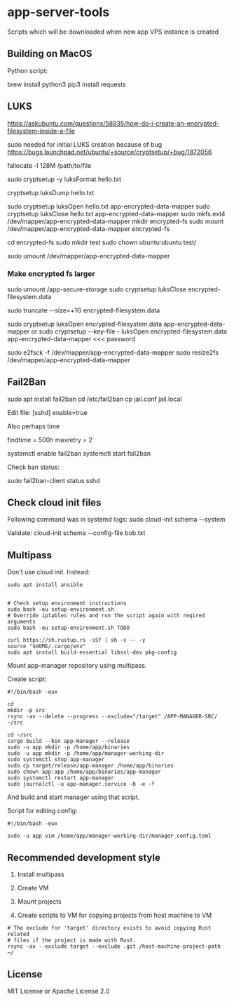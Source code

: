 # app-server-tools
Scripts which will be downloaded when new app VPS instance is created

## Building on MacOS

Python script:

brew install python3
pip3 install requests


## LUKS

https://askubuntu.com/questions/58935/how-do-i-create-an-encrypted-filesystem-inside-a-file

sudo needed for initial LUKS creation because of bug
https://bugs.launchpad.net/ubuntu/+source/cryptsetup/+bug/1872056


fallocate -l 128M /path/to/file

sudo cryptsetup -y luksFormat hello.txt


cryptsetup luksDump hello.txt

sudo cryptsetup luksOpen hello.txt app-encrypted-data-mapper
sudo cryptsetup luksClose hello.txt app-encrypted-data-mapper
sudo mkfs.ext4 /dev/mapper/app-encrypted-data-mapper
mkdir encrypted-fs
sudo mount /dev/mapper/app-encrypted-data-mapper encrypted-fs

cd encrypted-fs
sudo mkdir test
sudo chown ubuntu:ubuntu test/

sudo umount /dev/mapper/app-encrypted-data-mapper

### Make encrypted fs larger

sudo umount /app-secure-storage
sudo cryptsetup luksClose encrypted-filesystem.data

sudo truncate --size=+1G encrypted-filesystem.data

sudo cryptsetup luksOpen encrypted-filesystem.data app-encrypted-data-mapper
or
sudo cryptsetup --key-file - luksOpen encrypted-filesystem.data app-encrypted-data-mapper <<< password

sudo e2fsck -f /dev/mapper/app-encrypted-data-mapper
sudo resize2fs /dev/mapper/app-encrypted-data-mapper


## Fail2Ban

sudo apt install fail2ban
cd /etc/fail2ban
cp jail.conf jail.local


Edit file:
[sshd]
enable=true

Also perhaps time

findtime = 500h
maxretry = 2

systemctl enable fail2ban
systemctl start fail2ban

Check ban status:

sudo fail2ban-client status sshd


## Check cloud init files

Following command was in systemd logs:
sudo cloud-init schema --system

Validate:
cloud-init schema --config-file bob.txt

## Multipass

Don't use cloud init. Instead:

```
sudo apt install ansible


# Check setup environment instructions
sudo bash -eu setup-environment.sh
# Override iptables rules and run the script again with reqired arguments
sudo bash -eu setup-environment.sh TODO

curl https://sh.rustup.rs -sSf | sh -s -- -y
source "$HOME/.cargo/env"
sudo apt install build-essential libssl-dev pkg-config
```

Mount app-manager repository using multipass.

Create script:

```
#!/bin/bash -eux

cd
mkdir -p src
rsync -av --delete --progress --exclude="/target" /APP-MANAGER-SRC/ ~/src

cd ~/src
cargo build --bin app-manager --release
sudo -u app mkdir -p /home/app/binaries
sudo -u app mkdir -p /home/app/manager-working-dir
sudo systemctl stop app-manager
sudo cp target/release/app-manager /home/app/binaries
sudo chown app:app /home/app/binaries/app-manager
sudo systemctl restart app-manager
sudo journalctl -u app-manager.service -b -e -f
```

And build and start manager using that script.

Script for editing config:

```
#!/bin/bash -eux

sudo -u app vim /home/app/manager-working-dir/manager_config.toml
```

## Recommended development style

1. Install multipass

2. Create VM

3. Mount projects

4. Create scripts to VM for copying projects from host machine to VM

```
# The exclude for 'target' directory exists to avoid copying Rust related
# files if the project is made with Rust.
rsync -ax --exclude target --exclude .git /host-machine-project-path ~/
```

## License

MIT License or Apache License 2.0
